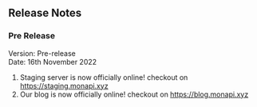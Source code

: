 ## Release Notes

### Pre Release
Version: Pre-release<br>
Date: 16th November 2022
1. Staging server is now officially online! checkout on https://staging.monapi.xyz
2. Our blog is now officially online! checkout on https://blog.monapi.xyz